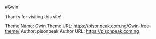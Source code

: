 #Gwin

Thanks for visiting this site!

Theme Name: Gwin
Theme URL: https://pisonpeak.com.ng/Gwin-free-theme/
Author: pisonpeak
Author URL: https://pisonpeak.com.ng